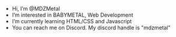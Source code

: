 - Hi, I’m @MDZMetal
- I’m interested in BABYMETAL, Web Development
- I’m currently learning HTML/CSS and Javascript
- You can reach me on Discord. My discord handle is "mdzmetal"

<!---
MDZMetal/MDZMetal is a ✨ special ✨ repository because its `README.md` (this file) appears on your GitHub profile.
You can click the Preview link to take a look at your changes.
--->
